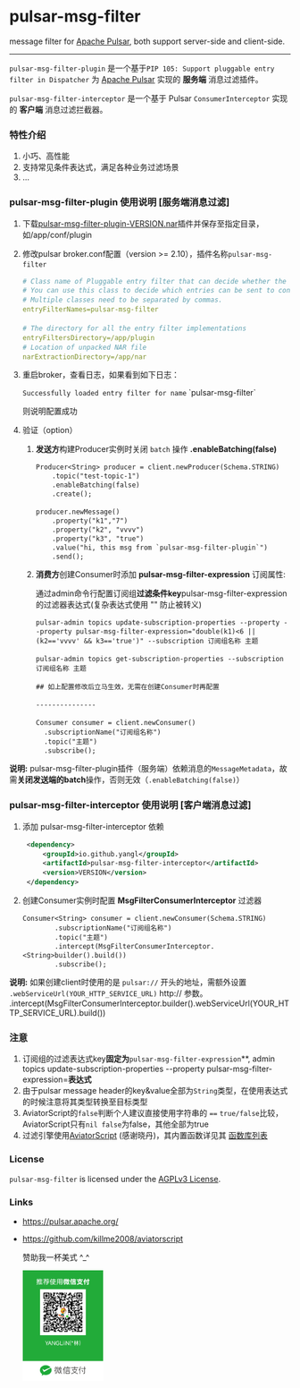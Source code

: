 # pulsar-msg-filter
message filter for [Apache Pulsar](https://github.com/apache/pulsar), both support server-side and client-side.


----------------------------------------

`pulsar-msg-filter-plugin` 是一个基于`PIP 105: Support pluggable entry filter in Dispatcher` 为 [Apache Pulsar](https://github.com/apache/pulsar) 实现的 **服务端** 消息过滤插件。

`pulsar-msg-filter-interceptor` 是一个基于 Pulsar `ConsumerInterceptor` 实现的 **客户端** 消息过滤拦截器。

### 特性介绍

1. 小巧、高性能
2. 支持常见条件表达式，满足各种业务过滤场景
3. ...

### pulsar-msg-filter-plugin 使用说明 [服务端消息过滤]

1. 下载[pulsar-msg-filter-plugin-VERSION.nar](https://github.com/yangl/pulsar-msg-filter/releases/)插件并保存至指定目录，如/app/conf/plugin

2. 修改pulsar broker.conf配置（version >= 2.10），插件名称`pulsar-msg-filter`

   ```yml
   # Class name of Pluggable entry filter that can decide whether the entry needs to be filtered
   # You can use this class to decide which entries can be sent to consumers.
   # Multiple classes need to be separated by commas.
   entryFilterNames=pulsar-msg-filter
   
   # The directory for all the entry filter implementations
   entryFiltersDirectory=/app/plugin
   # Location of unpacked NAR file
   narExtractionDirectory=/app/nar
   ```

3. 重启broker，查看日志，如果看到如下日志：

   `Successfully loaded entry filter for name` \`pulsar-msg-filter\`

   则说明配置成功

4. 验证（option）

    1. **发送方**构建Producer实例时关闭 `batch` 操作 **.enableBatching(false)**

       ```
       Producer<String> producer = client.newProducer(Schema.STRING)
           .topic("test-topic-1")
           .enableBatching(false)
           .create();
        
       producer.newMessage()
           .property("k1","7")
           .property("k2", "vvvv")
           .property("k3", "true")
           .value("hi, this msg from `pulsar-msg-filter-plugin`")
           .send();
       ```

    2. **消费方**创建Consumer时添加 **pulsar-msg-filter-expression** 订阅属性:

       通过admin命令行配置订阅组**过滤条件key**pulsar-msg-filter-expression的过滤器表达式(复杂表达式使用 "" 防止被转义)

        ```
        pulsar-admin topics update-subscription-properties --property --property pulsar-msg-filter-expression="double(k1)<6 || (k2=='vvvv' && k3=='true')" --subscription 订阅组名称 主题
        
        pulsar-admin topics get-subscription-properties --subscription 订阅组名称 主题
        
        ## 如上配置修改后立马生效，无需在创建Consumer时再配置 
        
        ---------------
           
        Consumer consumer = client.newConsumer()
          .subscriptionName("订阅组名称")
          .topic("主题")
          .subscribe();
        ```


**说明:**  pulsar-msg-filter-plugin插件（服务端）依赖消息的`MessageMetadata`，故需**关闭发送端的batch**操作，否则无效（`.enableBatching(false)`）



### pulsar-msg-filter-interceptor 使用说明 [客户端消息过滤]

1. 添加 pulsar-msg-filter-interceptor 依赖
   ```xml
    <dependency>
        <groupId>io.github.yangl</groupId>
        <artifactId>pulsar-msg-filter-interceptor</artifactId>
        <version>VERSION</version>
    </dependency>
   ```

2. 创建Consumer实例时配置 **MsgFilterConsumerInterceptor** 过滤器
    ```
    Consumer<String> consumer = client.newConsumer(Schema.STRING)
            .subscriptionName("订阅组名称")
            .topic("主题")
            .intercept(MsgFilterConsumerInterceptor.<String>builder().build())
            .subscribe();
    ```
**说明:** 如果创建client时使用的是 `pulsar://` 开头的地址，需额外设置 `.webServiceUrl(YOUR_HTTP_SERVICE_URL)` http:// 参数。
 .intercept(MsgFilterConsumerInterceptor.<String>builder().webServiceUrl(YOUR_HTTP_SERVICE_URL).build())



### 注意
1. 订阅组的过滤表达式key**固定为**`pulsar-msg-filter-expression`**, admin topics update-subscription-properties --property pulsar-msg-filter-expression=**表达式**
2. 由于pulsar message header的key&value全部为`String`类型，在使用表达式的时候注意将其类型转换至目标类型
3. AviatorScript的`false`判断个人建议直接使用字符串的 `==`  `true/false`比较，AviatorScript只有`nil false`为false，其他全部为true
4. 过滤引擎使用[AviatorScript](https://github.com/killme2008/aviatorscript) (感谢晓丹)，其内置函数详见其 [函数库列表](https://www.yuque.com/boyan-avfmj/aviatorscript/ashevw)


### License

`pulsar-msg-filter` is licensed under the [AGPLv3 License](./LICENSE).

### Links

- https://pulsar.apache.org/

- https://github.com/killme2008/aviatorscript

  赞助我一杯美式 ^_^

  <img src="./weixin.png" width="30%" />
